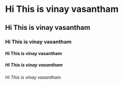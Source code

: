 # Hi This is vinay vasantham
## Hi This is vinay vasantham
### Hi This is vinay vasantham
#### Hi This is vinay vasantham
##### Hi This is vinay vasantham
###### Hi This is vinay vasantham

